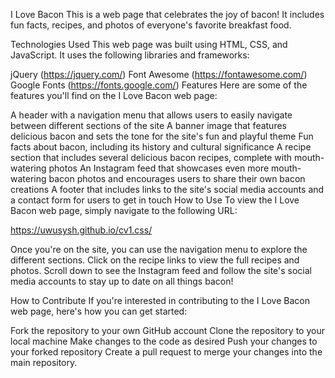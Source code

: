 I Love Bacon
This is a web page that celebrates the joy of bacon! It includes fun facts, recipes, and photos of everyone's favorite breakfast food.

Technologies Used
This web page was built using HTML, CSS, and JavaScript. It uses the following libraries and frameworks:

jQuery (https://jquery.com/)
Font Awesome (https://fontawesome.com/)
Google Fonts (https://fonts.google.com/)
Features
Here are some of the features you'll find on the I Love Bacon web page:

A header with a navigation menu that allows users to easily navigate between different sections of the site
A banner image that features delicious bacon and sets the tone for the site's fun and playful theme
Fun facts about bacon, including its history and cultural significance
A recipe section that includes several delicious bacon recipes, complete with mouth-watering photos
An Instagram feed that showcases even more mouth-watering bacon photos and encourages users to share their own bacon creations
A footer that includes links to the site's social media accounts and a contact form for users to get in touch
How to Use
To view the I Love Bacon web page, simply navigate to the following URL:

https://uwusysh.github.io/cv1.css/

Once you're on the site, you can use the navigation menu to explore the different sections. Click on the recipe links to view the full recipes and photos. Scroll down to see the Instagram feed and follow the site's social media accounts to stay up to date on all things bacon!

How to Contribute
If you're interested in contributing to the I Love Bacon web page, here's how you can get started:

Fork the repository to your own GitHub account
Clone the repository to your local machine
Make changes to the code as desired
Push your changes to your forked repository
Create a pull request to merge your changes into the main repository.
